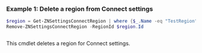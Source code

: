 ### Example 1: Delete a region from Connect settings
```powershell
$region = Get-ZNSettingsConnectRegion | where {$_.Name -eq "TestRegion"}
Remove-ZNSettingsConnectRegion -RegionId $region.Id
```

```output

```

This cmdlet deletes a region for Connect settings.
